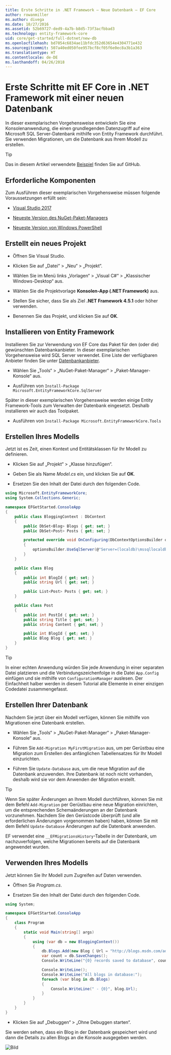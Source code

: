 ```yaml
---
title: Erste Schritte in .NET Framework – Neue Datenbank – EF Core
author: rowanmiller
ms.author: divega
ms.date: 10/27/2016
ms.assetid: 52b69727-ded9-4a7b-b8d5-73f3acfbbad3
ms.technology: entity-framework-core
uid: core/get-started/full-dotnet/new-db
ms.openlocfilehash: bd7054c6834ae11bfdc352d63654e4304771e432
ms.sourcegitcommit: 507a40ed050fee957bcf8cf05f6e0ec8a3b1a363
ms.translationtype: HT
ms.contentlocale: de-DE
ms.lasthandoff: 04/26/2018
---
```

# <a name="getting-started-with-ef-core-on-net-framework-with-a-new-database"></a>Erste Schritte mit EF Core in .NET Framework mit einer neuen Datenbank

In dieser exemplarischen Vorgehensweise entwickeln Sie eine Konsolenanwendung, die einen grundlegenden Datenzugriff auf eine Microsoft SQL Server-Datenbank mithilfe von Entity Framework durchführt. Sie verwenden Migrationen, um die Datenbank aus Ihrem Modell zu erstellen.

> [!TIP]  
> Das in diesem Artikel verwendete [Beispiel](https://github.com/aspnet/EntityFramework.Docs/tree/master/samples/core/GetStarted/FullNet/ConsoleApp.NewDb) finden Sie auf GitHub.

## <a name="prerequisites"></a>Erforderliche Komponenten

Zum Ausführen dieser exemplarischen Vorgehensweise müssen folgende Voraussetzungen erfüllt sein:

* [Visual Studio 2017](https://www.visualstudio.com/downloads/)

* [Neueste Version des NuGet-Paket-Managers](https://dist.nuget.org/index.html)

* [Neueste Version von Windows PowerShell](https://docs.microsoft.com/powershell/scripting/setup/installing-windows-powershell)

## <a name="create-a-new-project"></a>Erstellt ein neues Projekt

* Öffnen Sie Visual Studio.

* Klicken Sie auf „Datei“ > „Neu“ > „Projekt“.

* Wählen Sie im Menü links „Vorlagen“ > „Visual C#“ > „Klassischer Windows-Desktop“ aus.

* Wählen Sie die Projektvorlage **Konsolen-App (.NET Framework)** aus.

* Stellen Sie sicher, dass Sie als Ziel **.NET Framework 4.5.1** oder höher verwenden.

* Benennen Sie das Projekt, und klicken Sie auf **OK**.

## <a name="install-entity-framework"></a>Installieren von Entity Framework

Installieren Sie zur Verwendung von EF Core das Paket für den (oder die) gewünschten Datenbankanbieter. In dieser exemplarischen Vorgehensweise wird SQL Server verwendet. Eine Liste der verfügbaren Anbieter finden Sie unter [Datenbankanbieter](../../providers/index.md).

* Wählen Sie „Tools“ > „NuGet-Paket-Manager“ > „Paket-Manager-Konsole“ aus.

* Ausführen von `Install-Package Microsoft.EntityFrameworkCore.SqlServer`

Später in dieser exemplarischen Vorgehensweise werden einige Entity Framework-Tools zum Verwalten der Datenbank eingesetzt. Deshalb installieren wir auch das Toolpaket.

* Ausführen von `Install-Package Microsoft.EntityFrameworkCore.Tools`

## <a name="create-your-model"></a>Erstellen Ihres Modells

Jetzt ist es Zeit, einen Kontext und Entitätsklassen für Ihr Modell zu definieren.

* Klicken Sie auf „Projekt“ > „Klasse hinzufügen“.

* Geben Sie als Name *Model.cs* ein, und klicken Sie auf **OK**.

* Ersetzen Sie den Inhalt der Datei durch den folgenden Code.

<!-- [!code-csharp[Main](samples/core/GetStarted/FullNet/ConsoleApp.NewDb/Model.cs)] -->
``` csharp
using Microsoft.EntityFrameworkCore;
using System.Collections.Generic;

namespace EFGetStarted.ConsoleApp
{
    public class BloggingContext : DbContext
    {
        public DbSet<Blog> Blogs { get; set; }
        public DbSet<Post> Posts { get; set; }

        protected override void OnConfiguring(DbContextOptionsBuilder optionsBuilder)
        {
            optionsBuilder.UseSqlServer(@"Server=(localdb)\mssqllocaldb;Database=EFGetStarted.ConsoleApp.NewDb;Trusted_Connection=True;");
        }
    }

    public class Blog
    {
        public int BlogId { get; set; }
        public string Url { get; set; }

        public List<Post> Posts { get; set; }
    }

    public class Post
    {
        public int PostId { get; set; }
        public string Title { get; set; }
        public string Content { get; set; }

        public int BlogId { get; set; }
        public Blog Blog { get; set; }
    }
}
```

> [!TIP]  
> In einer echten Anwendung würden Sie jede Anwendung in einer separaten Datei platzieren und die Verbindungszeichenfolge in die Datei `App.Config` einfügen und sie mithilfe von `ConfigurationManager` auslesen. Der Einfachheit halber werden in diesem Tutorial alle Elemente in einer einzigen Codedatei zusammengefasst.

## <a name="create-your-database"></a>Erstellen Ihrer Datenbank

Nachdem Sie jetzt über ein Modell verfügen, können Sie mithilfe von Migrationen eine Datenbank erstellen.

* Wählen Sie „Tools“ > „NuGet-Paket-Manager“ > „Paket-Manager-Konsole“ aus.

* Führen Sie `Add-Migration MyFirstMigration` aus, um per Gerüstbau eine Migration zum Erstellen des anfänglichen Tabellensatzes für Ihr Modell einzurichten.

* Führen Sie `Update-Database` aus, um die neue Migration auf die Datenbank anzuwenden. Ihre Datenbank ist noch nicht vorhanden, deshalb wird sie vor dem Anwenden der Migration erstellt.

> [!TIP]  
> Wenn Sie später Änderungen an Ihrem Modell durchführen, können Sie mit dem Befehl `Add-Migration` per Gerüstbau eine neue Migration einrichten, um die entsprechenden Schemaänderungen an der Datenbank vorzunehmen. Nachdem Sie den Gerüstcode überprüft (und alle erforderlichen Änderungen vorgenommen haben) haben, können Sie mit dem Befehl `Update-Database` Änderungen auf die Datenbank anwenden.
>
>EF verwendet eine `__EFMigrationsHistory`-Tabelle in der Datenbank, um nachzuverfolgen, welche Migrationen bereits auf die Datenbank angewendet wurden.

## <a name="use-your-model"></a>Verwenden Ihres Modells

Jetzt können Sie Ihr Modell zum Zugreifen auf Daten verwenden.

* Öffnen Sie *Program.cs*.

* Ersetzen Sie den Inhalt der Datei durch den folgenden Code.

<!-- [!code-csharp[Main](samples/core/GetStarted/FullNet/ConsoleApp.NewDb/Program.cs)] -->
``` csharp
using System;

namespace EFGetStarted.ConsoleApp
{
    class Program
    {
        static void Main(string[] args)
        {
            using (var db = new BloggingContext())
            {
                db.Blogs.Add(new Blog { Url = "http://blogs.msdn.com/adonet" });
                var count = db.SaveChanges();
                Console.WriteLine("{0} records saved to database", count);

                Console.WriteLine();
                Console.WriteLine("All blogs in database:");
                foreach (var blog in db.Blogs)
                {
                    Console.WriteLine(" - {0}", blog.Url);
                }
            }
        }
    }
}
```

* Klicken Sie auf „Debuggen“ > „Ohne Debuggen starten“.

Sie werden sehen, dass ein Blog in der Datenbank gespeichert wird und dann die Details zu allen Blogs an die Konsole ausgegeben werden.

![Bild](_static/output-new-db.png)

